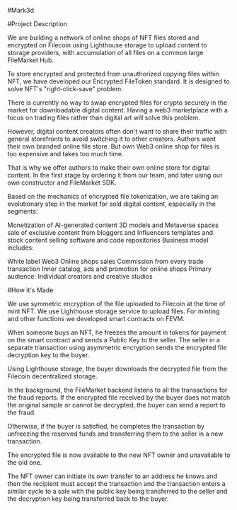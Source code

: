#Mark3d

#Project Description

We are building a network of online shops of NFT files stored and encrypted on Filecoin using Lighthouse storage to upload content to storage providers, with accumulation of all files on a common large FileMarket Hub.

To store encrypted and protected from unauthorized copying files within NFT, we have developed our Encrypted FileToken standard. It is designed to solve NFT's "right-click-save" problem.

There is currently no way to swap encrypted files for crypto securely in the market for downloadable digital content. Having a web3 marketplace with a focus on trading files rather than digital art will solve this problem.

However, digital content creators often don't want to share their traffic with general storefronts to avoid switching it to other creators. Authors want their own branded online file store. But own Web3 online shop for files is too expensive and takes too much time.

That is why we offer authors to make their own online store for digital content. In the first stage by ordering it from our team, and later using our own constructor and FileMarket SDK.

Based on the mechanics of encrypted file tokenization, we are taking an evolutionary step in the market for sold digital content, especially in the segments:

Monetization of AI-generated content
3D models and Metaverse spaces
sale of exclusive content from bloggers and Influencers
templates and stock content
selling software and code repositories
Business model includes:

White label Web3 Online shops sales
Commission from every trade transaction
Inner catalog, ads and promotion for online shops
Primary audience: Individual creators and creative studios

#How it's Made

We use symmetric encryption of the file uploaded to Filecoin at the time of mint NFT. We use Lighthouse storage service to upload files. For minting and other functions we developed smart contracts on FEVM.

When someone buys an NFT, he freezes the amount in tokens for payment on the smart contract and sends a Public Key to the seller. The seller in a separate transaction using asymmetric encryption sends the encrypted file decryption key to the buyer.

Using Lighthouse storage, the buyer downloads the decrypted file from the Filecoin decentralized storage.

In the background, the FileMarket backend listens to all the transactions for the fraud reports. If the encrypted file received by the buyer does not match the original sample or cannot be decrypted, the buyer can send a report to the fraud.

Otherwise, if the buyer is satisfied, he completes the transaction by unfreezing the reserved funds and transferring them to the seller in a new transaction.

The encrypted file is now available to the new NFT owner and unavailable to the old one.

The NFT owner can initiate its own transfer to an address he knows and then the recipient must accept the transaction and the transaction enters a similar cycle to a sale with the public key being transferred to the seller and the decryption key being transferred back to the buyer.
